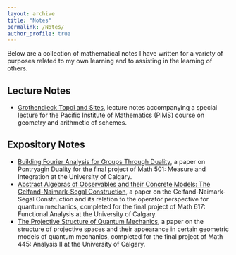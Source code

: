 ```yaml
---
layout: archive
title: "Notes"
permalink: /Notes/
author_profile: true
---
```


Below are a collection of mathematical notes I have written for a variety of purposes related to my own learning and to assisting in the learning of others.


## Lecture Notes

* <a href="/files/Math627_GrothendieckTopoiAndTheEtaleSite.pdf" class="image fit">Grothendieck Topoi and Sites</a>, lecture notes accompanying a special lecture for the Pacific Institute of Mathematics (PIMS) course on geometry and arithmetic of schemes.

## Expository Notes

* <a href="/files/Math501_FinalProject_PontryaginDuality (2).pdf" class="image fit">Building Fourier Analysis for Groups Through Duality</a>, a paper on Pontryagin Duality for the final project of Math 501: Measure and Integration at the University of Calgary.
* <a href="/files/Math617Paper_E_Ea.pdf" class="image fit">Abstract Algebras of Observables and their Concrete
Models: The Gelfand-Naimark-Segal Construction</a>, a paper on the Gelfand-Naimark-Segal Construction and its relation to the operator perspective for quantum mechanics, completed for the final project of Math 617: Functional Analysis at the University of Calgary.
* <a href="/files/AnalysisIIPaper.pdf" class="image fit">The Projective Structure of Quantum Mechanics</a>, a paper on the structure of projective spaces and their appearance in certain geometric models of quantum mechanics, completed for the final project of Math 445: Analysis II at the University of Calgary.